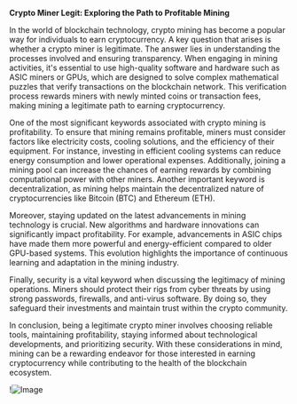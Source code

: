 **Crypto Miner Legit: Exploring the Path to Profitable Mining**

In the world of blockchain technology, crypto mining has become a popular way for individuals to earn cryptocurrency. A key question that arises is whether a crypto miner is legitimate. The answer lies in understanding the processes involved and ensuring transparency. When engaging in mining activities, it's essential to use high-quality software and hardware such as ASIC miners or GPUs, which are designed to solve complex mathematical puzzles that verify transactions on the blockchain network. This verification process rewards miners with newly minted coins or transaction fees, making mining a legitimate path to earning cryptocurrency.

One of the most significant keywords associated with crypto mining is profitability. To ensure that mining remains profitable, miners must consider factors like electricity costs, cooling solutions, and the efficiency of their equipment. For instance, investing in efficient cooling systems can reduce energy consumption and lower operational expenses. Additionally, joining a mining pool can increase the chances of earning rewards by combining computational power with other miners. Another important keyword is decentralization, as mining helps maintain the decentralized nature of cryptocurrencies like Bitcoin (BTC) and Ethereum (ETH). 

Moreover, staying updated on the latest advancements in mining technology is crucial. New algorithms and hardware innovations can significantly impact profitability. For example, advancements in ASIC chips have made them more powerful and energy-efficient compared to older GPU-based systems. This evolution highlights the importance of continuous learning and adaptation in the mining industry.

Finally, security is a vital keyword when discussing the legitimacy of mining operations. Miners should protect their rigs from cyber threats by using strong passwords, firewalls, and anti-virus software. By doing so, they safeguard their investments and maintain trust within the crypto community. 

In conclusion, being a legitimate crypto miner involves choosing reliable tools, maintaining profitability, staying informed about technological developments, and prioritizing security. With these considerations in mind, mining can be a rewarding endeavor for those interested in earning cryptocurrency while contributing to the health of the blockchain ecosystem. 

!![Image](https://github.com/user-attachments/assets/3be06921-4469-491d-bd37-5f14c53422b7)